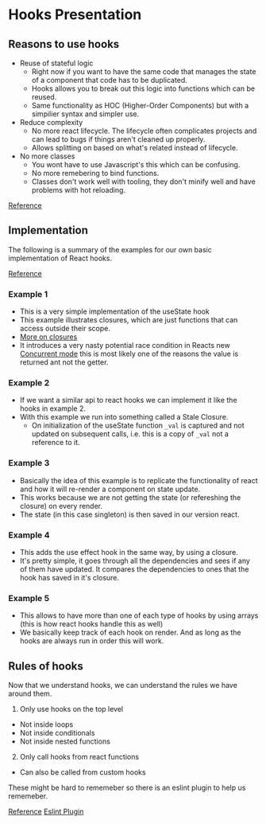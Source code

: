 # Hooks Presentation

## Reasons to use hooks

- Reuse of stateful logic
  - Right now if you want to have the same code that manages the state of a
    component that code has to be duplicated.
  - Hooks allows you to break out this logic into functions which can be reused.
  - Same functionality as HOC (Higher-Order Components) but with a simpilier
    syntax and simpler use.
- Reduce complexity
  - No more react lifecycle. The lifecycle often complicates projects and can
    lead to bugs if things aren't cleaned up properly.
  - Allows splitting on based on what's related instead of lifecycle.
- No more classes
  - You wont have to use Javascript's this which can be confusing.
  - No more remebering to bind functions.
  - Classes don't work well with tooling, they don't minify well and have
    problems with hot reloading.

[Reference](https://reactjs.org/docs/hooks-intro.html)

## Implementation

The following is a summary of the examples for our own basic implementation of
React hooks.

[Reference](https://www.netlify.com/blog/2019/03/11/deep-dive-how-do-react-hooks-really-work/)

### Example 1

- This is a very simple implementation of the useState hook
- This example illustrates closures, which are just functions that can access
  outside their scope.
- [More on closures](https://developer.mozilla.org/en-US/docs/Web/JavaScript/Closures)
- It introduces a very nasty potential race condition in Reacts new
  [Concurrent mode](https://reactjs.org/docs/concurrent-mode-intro.html) this is
  most likely one of the reasons the value is returned ant not the getter.

### Example 2

- If we want a similar api to react hooks we can implement it like the hooks in
  example 2.
- With this example we run into something called a Stale Closure.
  - On initialization of the useState function `_val` is captured and not
    updated on subsequent calls, i.e. this is a copy of `_val` not a reference
    to it.

### Example 3

- Basically the idea of this example is to replicate the functionality of react
  and how it will re-render a component on state update.
- This works because we are not getting the state (or refereshing the closure)
  on every render.
- The state (in this case singleton) is then saved in our version react.

### Example 4

- This adds the use effect hook in the same way, by using a closure.
- It's pretty simple, it goes through all the dependencies and sees if any of
  them have updated. It compares the dependencies to ones that the hook has
  saved in it's closure.

### Example 5

- This allows to have more than one of each type of hooks by using arrays (this
  is how react hooks handle this as well)
- We basically keep track of each hook on render. And as long as the hooks are
  always run in order this will work.

## Rules of hooks

Now that we understand hooks, we can understand the rules we have around them.

1. Only use hooks on the top level
  - Not inside loops
  - Not inside conditionals
  - Not inside nested functions
2. Only call hooks from react functions
  - Can also be called from custom hooks

These might be hard to rememeber so there is an eslint plugin to help us
rememeber.

[Reference](https://reactjs.org/docs/hooks-rules.html)
[Eslint Plugin](https://www.npmjs.com/package/eslint-plugin-react-hooks)
